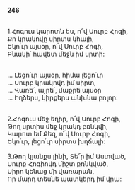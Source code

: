 **246**

\
1.Հոգուս կարոտն ես, ո՜վ Սուրբ Հոգի,\
Քո կրակովը սիրտս կհալի,\
Եկո՛ւր այսօր, ո՜վ Սուրբ Հոգի,\
Բնակի՛ հավետ մեջն իմ սրտի:

\
 ... Լեցո՛ւր այսօր, հիմա լեցո՛ւր\
 ... Սուրբ կրակովդ իմ սիրտ,\
 ... Վառե՛, այրե՛, մաքրե այսօր\
 ... Իղձերս, կիրքերս անխնա բոլոր:

\
2.Հոգուս մեջ եղիր, ո՜վ Սուրբ Հոգի,\
Թող սրտիս մեջ կրակդ բռնկվի,\
Կարոտ եմ Քեզ, ո՜վ Սուրբ Հոգի,\
Եկո՛ւր, լեցո՛ւր սիրտս խղճալի:\
\
3.Թող կյանքս լինի, Տե՜ր իմ Աստված,\
Սուրբ Հոգիովդ միշտ բռնկված,\
Սիրո կենաց մի վառարան,\
Որ մարդ տեսնե պատկերդ իմ վրա:
